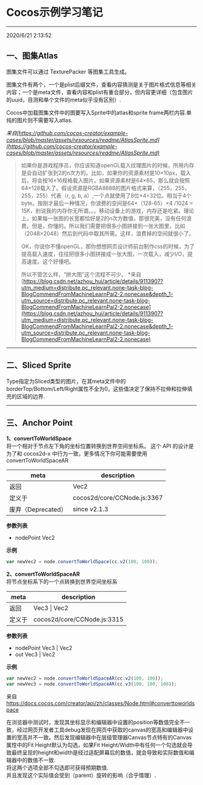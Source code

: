 # Cocos示例学习笔记 #


----------
2020/6/21 2:13:52 
## 一、图集Atlas ##

图集文件可以通过 TexturePacker 等图集工具生成。

图集文件有两个，一个是plist后缀文件，查看内容猜测是关于图片格式信息等相关内容；一个是meta文件，查看内容和plist有重合部分，但内容更详细（包含图片的uuid，目测和单个文件的meta似乎没有区别）.

Cocos中加载图集文件中的图要写入Sprite中的atlas和sprite frame两栏内容.单纯的图片则不需要写入atlas.

*来自[https://github.com/cocos-creator/example-cases/blob/master/assets/resources/readme/AtlasSprite.md](https://github.com/cocos-creator/example-cases/blob/master/assets/resources/readme/AtlasSprite.md)*

> 如果你是游戏程序员，你应该知道openGL载入纹理图片的时候，所用内存是会自动扩张到2的n次方的。比如，如果你的资源素材是10×10px，载入后，将会按16×16规格载入图片。如果资源素材是64×65，那么就会按照64×128载入了。假设资源是RGBA8888的图片格式来算，（255，255，255，255）代表（r, g, b, a）,一个点就使用了8位×4=32位。相当于4个byte。按刚才最后一种情况，你浪费的空间是64×（128-65）×4 /1024 = 15K，别说我的内存你无所谓。。。移动设备上的游戏，内存还是吃紧。理论上，如果每一张图的长宽都恰好是2的n次方数值，那很完美，没有任何浪费。但是，你懂的。所以我们需要把很多小图拼接到一张大图里，比如（2048×2048）然后到代码中取其所需。这样，浪费掉的空间就很小了。
> 
> OK，你说你不懂openGL，那你想想网页设计师前台制作css的时候，为了提高载入速度，往往把很多小图拼接成一张大图，一次载入，减少I/O，提高速度。这个好懂吧。
> 
> 所以不管怎么样，“拼大图”这个流程不可少。
> *来自[https://blog.csdn.net/azhou_hui/article/details/9113907?utm_medium=distribute.pc_relevant.none-task-blog-BlogCommendFromMachineLearnPai2-2.nonecase&depth_1-utm_source=distribute.pc_relevant.none-task-blog-BlogCommendFromMachineLearnPai2-2.nonecase](https://blog.csdn.net/azhou_hui/article/details/9113907?utm_medium=distribute.pc_relevant.none-task-blog-BlogCommendFromMachineLearnPai2-2.nonecase&depth_1-utm_source=distribute.pc_relevant.none-task-blog-BlogCommendFromMachineLearnPai2-2.nonecase)


----------

## 二、Sliced Sprite ##

Type指定为Sliced类型的图片，在其meta文件中的borderTop/Bottom/Left/Right属性不全为0，这些值决定了保持不拉伸和拉伸填充的区域的边界.

----------

## 三、Anchor Point ##

**1、convertToWorldSpace**<br>
将一个相对于节点左下角的坐标位置转换到世界空间坐标系。 这个 API 的设计是为了和 cocos2d-x 中行为一致，更多情况下你可能需要使用 convertToWorldSpaceAR

|  meta   | description  |
|  ----  | ----  |
| 返回  | Vec2 |
| 定义于  | cocos2d/core/CCNode.js:3367 |
| 废弃（Deprecated） | since v2.1.3 |

**参数列表** <br>
* nodePoint Vec2

**示例** <br>
```javascript
var newVec2 = node.convertToWorldSpace(cc.v2(100, 100));
```

**2、convertToWorldSpaceAR**<br>
将节点坐标系下的一个点转换到世界空间坐标系

|  meta   | description  |
|  ----  | ----  |
| 返回  | Vec3 \| Vec2 |
| 定义于  | cocos2d/core/CCNode.js:3315 |

**参数列表** <br>
* nodePoint Vec3 | Vec2
* out Vec3 | Vec2

**示例** <br>
```javascript
var newVec2 = node.convertToWorldSpaceAR(cc.v2(100, 100));
var newVec3 = node.convertToWorldSpaceAR(cc.v3(100, 100, 100));
```

来自 [<https://docs.cocos.com/creator/api/zh/classes/Node.html#converttoworldspace> ](https://docs.cocos.com/creator/api/zh/classes/Node.html#converttoworldspace )

在浏览器中测试时，发现其坐标显示和编辑器中设置的position等数值完全不一致，经过网页开发者工具debug发现在网页中获取的canvas的宽高和编辑器中设置的宽高并不一致。然后发现编辑器中在层级管理器Canvas节点特有的Canvas属性中的Fit Height默认为勾选，如果Fit Height/Width中有任何一个勾选就会导致最终呈现的height和width是经过适配屏幕后的数值，就会导致和实际数值和编辑器中的数值不一致.<br>
将这两个选项全部不勾选即可获得预期数值.<br>
并且发现这个实际值会受到（parent）旋转的影响（合乎情理）.
